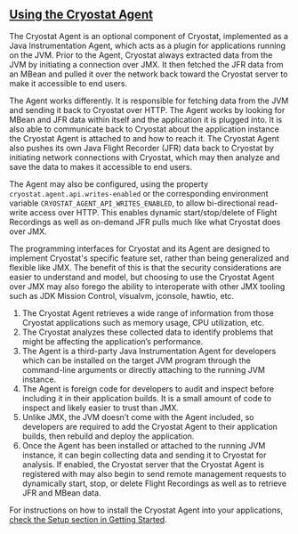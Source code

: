 ## [Using the Cryostat Agent](#using-the-cryostat-agent)

The Cryostat Agent is an optional component of Cryostat, implemented as a Java Instrumentation Agent, which acts as a plugin for applications running on the JVM. Prior to the Agent, Cryostat always extracted data from the JVM by initiating a connection over JMX. It then fetched the JFR data from an MBean and pulled it over the network back toward the Cryostat server to make it accessible to end users.

The Agent works differently. It is responsible for fetching data from the JVM and sending it back to Cryostat over HTTP. The Agent works by looking for MBean and JFR data within itself and the application it is plugged into. It is also able to communicate back to Cryostat about the application instance the Cryostat Agent is attached to and how to reach it. The Cryostat Agent also pushes its own Java Flight Recorder (JFR) data back to Cryostat by initiating network connections with Cryostat, which may then analyze and save the data to makes it accessible to end users.

The Agent may also be configured, using the property `cryostat.agent.api.writes-enabled` or the corresponding environment variable `CRYOSTAT_AGENT_API_WRITES_ENABLED`, to allow bi-directional read-write access over HTTP. This enables dynamic start/stop/delete of Flight Recordings as well as on-demand JFR pulls much like what Cryostat does over JMX.

The programming interfaces for Cryostat and its Agent are designed to implement Cryostat's specific feature set, rather than being generalized and flexible like JMX. The benefit of this is that the security considerations are easier to understand and model, but choosing to use the Cryostat Agent over JMX may also forego the ability to interoperate with other JMX tooling such as JDK Mission Control, visualvm, jconsole, hawtio, etc.

<ol>
    <li>The Cryostat Agent retrieves a wide range of information from those Cryostat applications such as memory usage, CPU utilization, etc. </li>
    <li>The Cryostat analyzes these collected data to identify problems that might be affecting the application’s performance.</li>
    <li>The Agent is a third-party Java Instrumentation Agent for developers which can be installed on the target JVM program through the command-line arguments or directly attaching to the running JVM instance.</li>
    <li>The Agent is foreign code for developers to audit and inspect before including it in their application builds. It is a small amount of code to inspect and likely easier to trust than JMX.</li>
    <li>Unlike JMX, the JVM doesn’t come with the Agent included, so developers are required to add the Cryostat Agent to their application builds, then rebuild and deploy the application.</li>
    <li>Once the Agent has been installed or attached to the running JVM instance, it can begin collecting data and sending it to Cryostat for analysis. If enabled, the Cryostat server that the Cryostat Agent is registered with may also begin to send remote management requests to dynamically start, stop, or delete Flight Recordings as well as to retrieve JFR and MBean data.</li>
</ol>

For instructions on how to install the Cryostat Agent into your applications, [check the Setup section in Getting Started](/get-started/#using-the-cryostat-agent).
